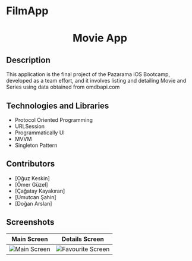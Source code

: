 # FilmApp

<h1 align="center">
     Movie App
</h1>

## Description
<p>This application is the final project of the Pazarama iOS Bootcamp, developed as a team effort, and it involves listing and detailing Movie and Series using data obtained from omdbapi.com</p>

## Technologies and Libraries
- Protocol Oriented Programming
- URLSession
- Programmatically UI
- MVVM
- Singleton Pattern

## Contributors
- [Oğuz Keskin]
- [Ömer Güzel]
- [Çağatay Kayakıran]
- [Umutcan Şahin]
- [Doğan Arslan]


## Screenshots

| Main Screen | Details Screen |
| ----------- | ---------------- |
| ![Main Screen](resim1) | ![Favourite Screen](resim2)
